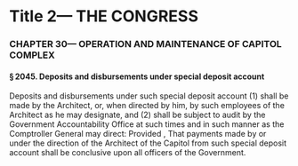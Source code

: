 
# Title 2— THE CONGRESS
### CHAPTER 30— OPERATION AND MAINTENANCE OF CAPITOL COMPLEX
#### § 2045. Deposits and disbursements under special deposit account

Deposits and disbursements under such special deposit account (1) shall be made by the Architect, or, when directed by him, by such employees of the Architect as he may designate, and (2) shall be subject to audit by the Government Accountability Office at such times and in such manner as the Comptroller General may direct: Provided , That payments made by or under the direction of the Architect of the Capitol from such special deposit account shall be conclusive upon all officers of the Government.
